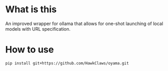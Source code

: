 # What is this

An improved wrapper for ollama that allows for one-shot launching of local models with URL specification.


# How to use

`pip install git+https://github.com/HawkClaws/oyama.git`




